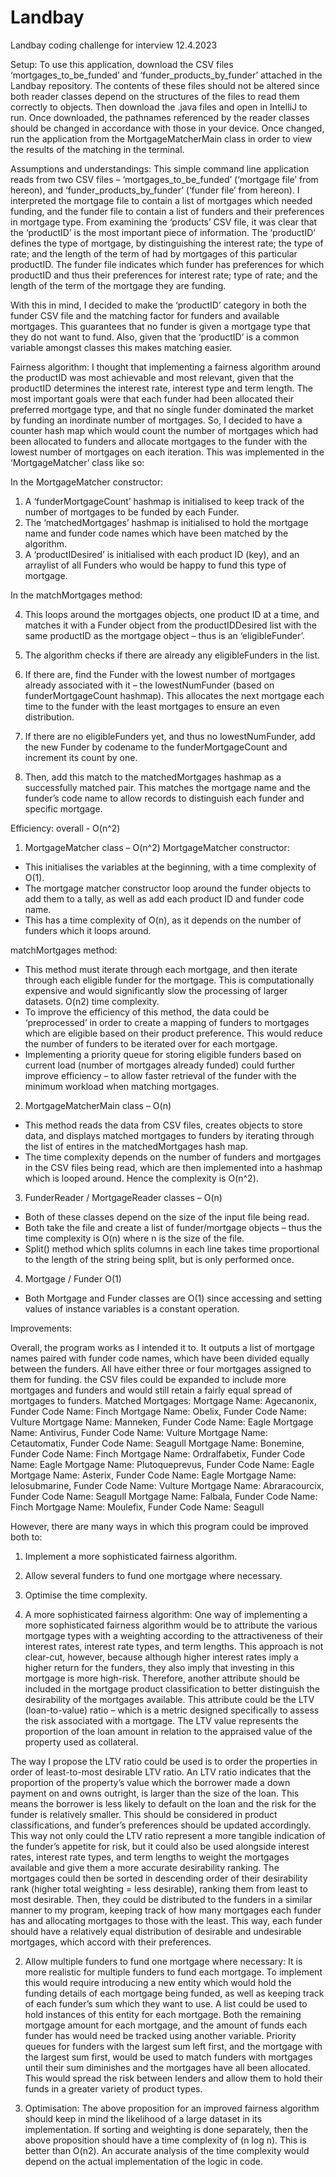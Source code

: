 # Landbay
Landbay coding challenge for interview 12.4.2023

Setup:
To use this application, download the CSV files ‘mortgages_to_be_funded’ and ‘funder_products_by_funder’ attached in the Landbay repository. The contents of these files should not be altered since both reader classes depend on the structures of the files to read them correctly to objects. Then download the .java files and open in IntelliJ to run. Once downloaded, the pathnames referenced by the reader classes should be changed in accordance with those in your device. Once changed, run the application from the MortgageMatcherMain class in order to view the results of the matching in the terminal. 

Assumptions and understandings: 
This simple command line application reads from two CSV files – ‘mortgages_to_be_funded’ (‘mortgage file’ from hereon), and ‘funder_products_by_funder’ (‘funder file’ from hereon). I interpreted the mortgage file to contain a list of mortgages which needed funding, and the funder file to contain a list of funders and their preferences in mortgage type. From examining the ‘products’ CSV file, it was clear that the ‘productID’ is the most important piece of information. The ‘productID’ defines the type of mortgage, by distinguishing the interest rate; the type of rate; and the length of the term of had by mortgages of this particular productID. The funder file indicates which funder has preferences for which productID and thus their preferences for interest rate; type of rate; and the length of the term of the mortgage they are funding. 

With this in mind, I decided to make the ‘productID’ category in both the funder CSV file and the matching factor for funders and available mortgages. This guarantees that no funder is given a mortgage type that they do not want to fund. Also, given that the ‘productID’ is a common variable amongst classes this makes matching easier. 

Fairness algorithm:
I thought that implementing a fairness algorithm around the productID was most achievable and most relevant, given that the productID determines the interest rate, interest type and term length. The most important goals were that each funder had been allocated their preferred mortgage type, and that no single funder dominated the market by funding an inordinate number of mortgages. So, I decided to have a counter hash map which would count the number of mortgages which had been allocated to funders and allocate mortgages to the funder with the lowest number of mortgages on each iteration. This was implemented in the ‘MortgageMatcher’ class like so: 

In the MortgageMatcher constructor:
1.	A ‘funderMortgageCount’ hashmap is initialised to keep track of the number of mortgages to be funded by each Funder. 
2.	The ‘matchedMortgages’ hashmap is initialised to hold the mortgage name and funder code names which have been matched by the algorithm.
3.	A ‘productIDesired’ is initialised with each product ID (key), and an arraylist of all Funders who would be happy to fund this type of mortgage.

In the matchMortgages method:

4.	This loops around the mortgages objects, one product ID at a time, and matches it with a Funder object from the productIDDesired list with the same productID as the mortgage object – thus is an ‘eligibleFunder’.

5.	The algorithm checks if there are already any eligibleFunders in the list.

6.	If there are, find the Funder with the lowest number of mortgages already associated with it – the lowestNumFunder (based on funderMortgageCount hashmap). This allocates the next mortgage each time to the funder with the least mortgages to ensure an even distribution. 

7.	If there are no eligibleFunders yet, and thus no lowestNumFunder, add the new Funder by codename to the funderMortgageCount and increment its count by one.

8.	Then, add this match to the matchedMortgages hashmap as a successfully matched pair. This matches the mortgage name and the funder’s code name to allow records to distinguish each funder and specific mortgage.

Efficiency: overall - O(n^2)

1.	MortgageMatcher class – O(n^2)
MortgageMatcher constructor: 
-	This initialises the variables at the beginning, with a time complexity of O(1). 
-	The mortgage matcher constructor loop around the funder objects to add them to a tally, as well as add each product ID and funder code name. 
-	This has a time complexity of O(n), as it depends on the number of funders which it loops around. 

matchMortgages method:
-	This method must iterate through each mortgage, and then iterate through each eligible funder for the mortgage. This is computationally expensive and would significantly slow the processing of larger datasets. O(n2) time complexity. 
-	To improve the efficiency of this method, the data could be ‘preprocessed’ in order to create a mapping of funders to mortgages which are eligible based on their product preference. This would reduce the number of funders to be iterated over for each mortgage.
-	Implementing a priority queue for storing eligible funders based on current load (number of mortgages already funded) could further improve efficiency – to allow faster retrieval of the funder with the minimum workload when matching mortgages. 

2.	MortgageMatcherMain class – O(n)
-	This method reads the data from CSV files, creates objects to store data, and displays matched mortgages to funders by iterating through the list of entires in the matchedMortgages hash map. 
-	The time complexity depends on the number of funders and mortgages in the CSV files being read, which are then implemented into a hashmap which is looped around. Hence the complexity is O(n^2).

3.	FunderReader / MortgageReader classes – O(n)
-	Both of these classes depend on the size of the input file being read.
-	Both take the file and create a list of funder/mortgage objects – thus the time complexity is O(n) where n is the size of the file. 
-	Split() method which splits columns in each line takes time proportional to the length of the string being split, but is only performed once. 

4.	Mortgage / Funder O(1)
-	Both Mortgage and Funder classes are O(1) since accessing and setting values of instance variables is a constant operation.


Improvements: 

Overall, the program works as I intended it to. It outputs a list of mortgage names paired with funder code names, which have been divided equally between the funders. All have either three or four mortgages assigned to them for funding. the CSV files could be expanded to include more mortgages and funders and would still retain a fairly equal spread of mortgages to funders. 
Matched Mortgages: 
Mortgage Name: Agecanonix, Funder Code Name: Finch
Mortgage Name: Obelix, Funder Code Name: Vulture
Mortgage Name: Manneken, Funder Code Name: Eagle
Mortgage Name: Antivirus, Funder Code Name: Vulture
Mortgage Name: Cetautomatix, Funder Code Name: Seagull
Mortgage Name: Bonemine, Funder Code Name: Finch
Mortgage Name: Ordralfabetix, Funder Code Name: Eagle
Mortgage Name: Plutoqueprevus, Funder Code Name: Eagle
Mortgage Name: Asterix, Funder Code Name: Eagle
Mortgage Name: Ielosubmarine, Funder Code Name: Vulture
Mortgage Name: Abraracourcix, Funder Code Name: Seagull
Mortgage Name: Falbala, Funder Code Name: Finch
Mortgage Name: Moulefix, Funder Code Name: Seagull

However, there are many ways in which this program could be improved both to: 
1.	Implement a more sophisticated fairness algorithm.
2.	Allow several funders to fund one mortgage where necessary.
3.	Optimise the time complexity.


1.	A more sophisticated fairness algorithm:
One way of implementing a more sophisticated fairness algorithm would be to attribute the various mortgage types with a weighting according to the attractiveness of their interest rates, interest rate types, and term lengths. This approach is not clear-cut, however, because although higher interest rates imply a higher return for the funders, they also imply that investing in this mortgage is more high-risk. Therefore, another attribute should be included in the mortgage product classification to better distinguish the desirability of the mortgages available. This attribute could be the LTV (loan-to-value) ratio – which is a metric designed specifically to assess the risk associated with a mortgage. The LTV value represents the proportion of the loan amount in relation to the appraised value of the property used as collateral. 

The way I propose the LTV ratio could be used is to order the properties in order of least-to-most desirable LTV ratio. An LTV ratio indicates that the proportion of the property’s value which the borrower made a down payment on and owns outright, is larger than the size of the loan. This means the borrower is less likely to default on the loan and the risk for the funder is relatively smaller. This should be considered in product classifications, and funder’s preferences should be updated accordingly. This way not only could the LTV ratio represent a more tangible indication of the funder’s appetite for risk, but it could also be used alongside interest rates, interest rate types, and term lengths to weight the mortgages available and give them a more accurate desirability ranking. The mortgages could then be sorted in descending order of their desirability rank (higher total weighting = less desirable), ranking them from least to most desirable. Then, they could be distributed to the funders in a similar manner to my program, keeping track of how many mortgages each funder has and allocating mortgages to those with the least. This way, each funder should have a relatively equal distribution of desirable and undesirable mortgages, which accord with their preferences. 


2.	Allow multiple funders to fund one mortgage where necessary:
It is more realistic for multiple funders to fund each mortgage. To implement this would require introducing a new entity which would hold the funding details of each mortgage being funded, as well as keeping track of each funder’s sum which they want to use. A list could be used to hold instances of this entity for each mortgage. Both the remaining mortgage amount for each mortgage, and the amount of funds each funder has would need be tracked using another variable. Priority queues for funders with the largest sum left first, and the mortgage with the largest sum first, would be used to match funders with mortgages until their sum diminishes and the mortgages have all been allocated. This would spread the risk between lenders and allow them to hold their funds in a greater variety of product types. 

3.	Optimisation:
The above proposition for an improved fairness algorithm should keep in mind the likelihood of a large dataset in its implementation. If sorting and weighting is done separately, then the above proposition should have a time complexity of (n log n). This is better than O(n2). An accurate analysis of the time complexity would depend on the actual implementation of the logic in code. 
